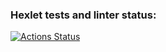 ### Hexlet tests and linter status:
[![Actions Status](https://github.com/alena-yudzina/python-project-lvl3/workflows/hexlet-check/badge.svg)](https://github.com/alena-yudzina/python-project-lvl3/actions)
